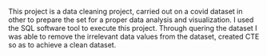 This project is a data cleaning project, carried out on a covid dataset in other to prepare the set for a proper data analysis and visualization.
I used the SQL software tool to execute this project.
Through quering the dataset I was able to remove the irrelevant data values from the dataset, created CTE so as to achieve a clean dataset.
